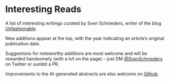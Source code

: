 # Interesting Reads
A list of interesting writings curated by Sven Schnieders, writer of the blog [Unfashionable](https://unfashionable.blog/).

New additions appear at the top, with the year indicating an article’s original publication date.

Suggestions for noteworthy additions are most welcome and will be rewarded handsomely (with a h/t on the page) – just DM [@SvenSchnieders](https://x.com/SvenSchnieders) on Twitter or sumbit a PR.

Improvements to the AI-generated abstracts are also welcome on [Github](https://github.com/svensvx/interestingreads).
